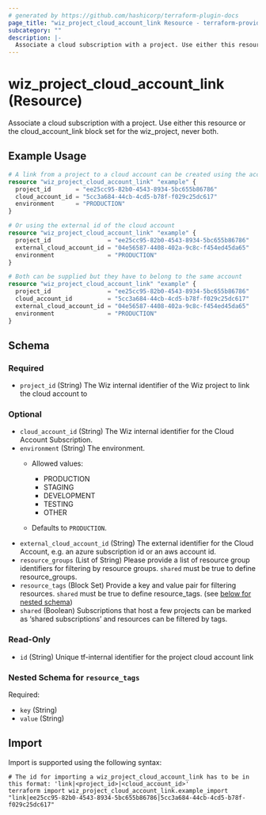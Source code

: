```yaml
---
# generated by https://github.com/hashicorp/terraform-plugin-docs
page_title: "wiz_project_cloud_account_link Resource - terraform-provider-wiz"
subcategory: ""
description: |-
  Associate a cloud subscription with a project. Use either this resource or the cloud_account_link block set for the wiz_project, never both.
---
```


# wiz_project_cloud_account_link (Resource)

Associate a cloud subscription with a project. Use either this resource or the cloud_account_link block set for the wiz_project, never both.

## Example Usage

```terraform
# A link from a project to a cloud account can be created using the accounts id in wiz
resource "wiz_project_cloud_account_link" "example" {
  project_id       = "ee25cc95-82b0-4543-8934-5bc655b86786"
  cloud_account_id = "5cc3a684-44cb-4cd5-b78f-f029c25dc617"
  environment      = "PRODUCTION"
}

# Or using the external id of the cloud account
resource "wiz_project_cloud_account_link" "example" {
  project_id                = "ee25cc95-82b0-4543-8934-5bc655b86786"
  external_cloud_account_id = "04e56587-4408-402a-9c8c-f454ed45da65"
  environment               = "PRODUCTION"
}

# Both can be supplied but they have to belong to the same account
resource "wiz_project_cloud_account_link" "example" {
  project_id                = "ee25cc95-82b0-4543-8934-5bc655b86786"
  cloud_account_id          = "5cc3a684-44cb-4cd5-b78f-f029c25dc617"
  external_cloud_account_id = "04e56587-4408-402a-9c8c-f454ed45da65"
  environment               = "PRODUCTION"
}
```

<!-- schema generated by tfplugindocs -->
## Schema

### Required

- `project_id` (String) The Wiz internal identifier of the Wiz project to link the cloud account to

### Optional

- `cloud_account_id` (String) The Wiz internal identifier for the Cloud Account Subscription.
- `environment` (String) The environment.
    - Allowed values: 
        - PRODUCTION
        - STAGING
        - DEVELOPMENT
        - TESTING
        - OTHER

    - Defaults to `PRODUCTION`.
- `external_cloud_account_id` (String) The external identifier for the Cloud Account, e.g. an azure subscription id or an aws account id.
- `resource_groups` (List of String) Please provide a list of resource group identifiers for filtering by resource groups. `shared` must be true to define resource_groups.
- `resource_tags` (Block Set) Provide a key and value pair for filtering resources. `shared` must be true to define resource_tags. (see [below for nested schema](#nestedblock--resource_tags))
- `shared` (Boolean) Subscriptions that host a few projects can be marked as ‘shared subscriptions’ and resources can be filtered by tags.

### Read-Only

- `id` (String) Unique tf-internal identifier for the project cloud account link

<a id="nestedblock--resource_tags"></a>
### Nested Schema for `resource_tags`

Required:

- `key` (String)
- `value` (String)

## Import

Import is supported using the following syntax:

```shell
# The id for importing a wiz_project_cloud_account_link has to be in this format: 'link|<project_id>|<cloud_account_id>'
terraform import wiz_project_cloud_account_link.example_import "link|ee25cc95-82b0-4543-8934-5bc655b86786|5cc3a684-44cb-4cd5-b78f-f029c25dc617"
```
